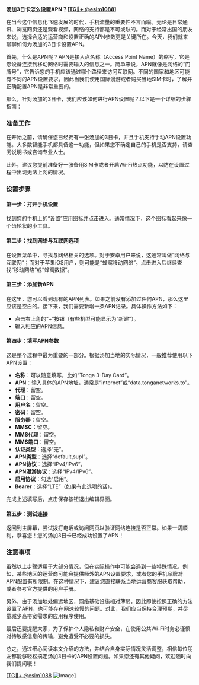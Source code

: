 **汤加3日卡怎么设置APN？[[TG💪+ @esim1088](https://t.me/s/esim1088)]**

在当今这个信息化飞速发展的时代，手机流量的重要性不言而喻。无论是日常通讯、浏览网页还是观看视频，网络的支持都是不可或缺的。而对于经常出国的朋友来说，选择合适的运营商和设置正确的APN参数更是关键所在。今天，我们就来聊聊如何为汤加的3日卡设置APN。

首先，什么是APN呢？APN是接入点名称（Access Point Name）的缩写，它是您设备连接到移动网络时需要输入的信息之一。简单来说，APN就像是网络的“门牌号”，它告诉您的手机应该通过哪个路径来访问互联网。不同的国家和地区可能有不同的APN设置要求，因此当我们使用国际漫游或者购买当地SIM卡时，了解并正确配置APN是非常重要的。

那么，针对汤加的3日卡，我们应该如何进行APN设置呢？以下是一个详细的步骤指南：

### 准备工作

在开始之前，请确保您已经拥有一张汤加的3日卡，并且手机支持手动APN设置功能。大多数智能手机都具备这一功能，但如果您不确定自己的手机是否支持，请查阅说明书或咨询专业人士。

此外，建议您提前准备好一张备用SIM卡或者开启Wi-Fi热点功能，以防在设置过程中出现无法上网的情况。

### 设置步骤

#### 第一步：打开手机设置
找到您的手机上的“设置”应用图标并点击进入。通常情况下，这个图标看起来像一个齿轮状的小工具。

#### 第二步：找到网络与互联网选项
在设置菜单中，寻找与网络相关的选项。对于安卓用户来说，这通常叫做“网络与互联网”；而对于苹果iOS用户，则可能是“蜂窝移动网络”。点击进入后继续查找“移动网络”或“蜂窝数据”。

#### 第三步：添加新APN
在这里，您可以看到现有的APN列表。如果之前没有添加过任何APN，那么这里应该是空白的。接下来，我们需要新增一条APN记录。具体操作方法如下：
- 点击右上角的“+”按钮（有些机型可能显示为“新建”）。
- 输入相应的APN信息。

#### 第四步：填写APN参数
这是整个过程中最为重要的一部分。根据汤加当地的实际情况，一般推荐使用以下APN设置：
- **名称**：可以随意填写，比如“Tonga 3-Day Card”。
- **APN**：输入具体的APN地址，通常是“internet”或“data.tonganetworks.to”。
- **代理**：留空。
- **端口**：留空。
- **用户名**：留空。
- **密码**：留空。
- **服务器**：留空。
- **MMSC**：留空。
- **MMS代理**：留空。
- **MMS端口**：留空。
- **认证类型**：选择“无”。
- **APN类型**：选择“default,supl”。
- **APN协议**：选择“IPv4/IPv6”。
- **APN漫游协议**：选择“IPv4/IPv6”。
- **启用协议**：勾选“启用”。
- **Bearer**：选择“LTE”（如果有此选项的话）。

完成上述填写后，点击保存按钮退出编辑界面。

#### 第五步：测试连接
返回到主屏幕，尝试拨打电话或访问网页以验证网络连接是否正常。如果一切顺利，恭喜您！您的汤加3日卡已经成功设置了APN！

### 注意事项

虽然以上步骤适用于大部分情况，但在实际操作中可能会遇到一些特殊情况。例如，某些地区的运营商可能会提供额外的APN设置要求，或者您的手机品牌对APN配置有所限制。在这种情况下，建议您直接联系当地运营商客服获取帮助，或者参考官方提供的用户手册。

另外，由于汤加地处偏远地区，网络基础设施相对薄弱，因此即使按照正确的方法设置了APN，也可能存在网速较慢的问题。对此，我们应当保持合理预期，并尽量减少高带宽需求的应用程序使用。

最后还要提醒大家，为了保护个人隐私和财产安全，在使用公共Wi-Fi时务必谨慎对待敏感信息的传输，避免遭受不必要的损失。

总之，通过细心阅读本文介绍的方法，并结合自身实际情况灵活调整，相信每位朋友都能够轻松搞定汤加3日卡的APN设置问题。如果您还有其他疑问，欢迎随时向我们提问哦！

[[TG💪+ @esim1088](https://t.me/s/esim1088) ![Image](https://i.postimg.cc/4NQfJmqS/Snipaste-2025-05-13-00-14-12.png)]